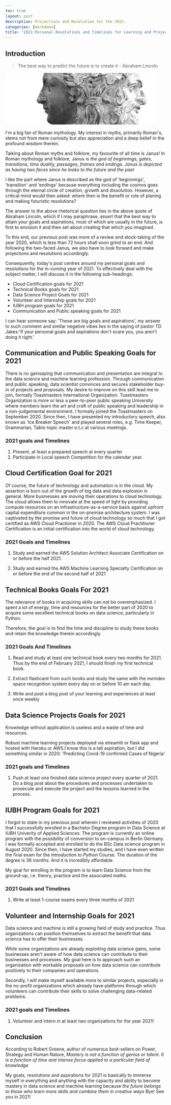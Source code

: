 ```yaml
---
toc: true
layout: post
description: Projections and Resolution for the 2021.
categories: [markdown]
title: "2021:Personal Resolutions and Timelines for Learning and Projects"
---
```


## Introduction

> The best way to predict the future is to create it - Abraham Lincoln

![](/images/janus2.jpeg)

I'm a big fan of Roman mythology. My interest in myths, primarily Roman's, stems not from mere curiosity but also appreciation and a deep belief in the profound wisdom therein.

Talking about Roman myths and folklore, my favourite of all time is Janus! In Roman mythology and folklore, Janus is  *the god of beginnings, gates, transitions, time duality, passages, frames and endings. Janus is depicted as having two faces since he looks to the future and the past*

I like the part where Janus is described as the god of 'beginnings', 'transition' and 'endings' because everything including the cosmos goes through the eternal circle of creation, growth and dissolution. However, a critical mind would then asked: where then is the benefit or role of planing and making futuristic resolutions?

The answer to the above rhetorical question lies in the above quote of Abraham Lincoln, which if I may paraphrase, assert that the best way to attain your goals and aspirations, most of which are usually in the future, is first to envision it and then set about creating that which you imagined.

To this end, our previous post was more of a review and stock-taking of the year 2020, which is less than 72 hours shall soon grind to an end. And following the two-faced Janus, we also have to look forward and make projections and resolutions accordingly.

Consequently, today's post centres around my personal goals and resolutions for the in-coming year of 2021. To effectively deal with the subject matter, I will discuss it in the following sub-headings:

- Cloud Certification goals for 2021
- Technical Books goals for 2021
- Data Science Project Goals for 2021
- Volunteer and Internship goals for 2021
- IUBH program goals for 2021
- Communication and Public speaking goals for 2021

 I can hear someone say: 'These are big goals and aspirations', my answer to such comment and similar negative vibes lies in the saying of pastor TD Jakes:'If your personal goals and aspirations don't scare you, you aren't doing it right.'


 ## Communication and Public Speaking Goals for 2021

 There is no gainsaying that communication and presentation are integral to the data science and machine learning profession. Through communication and public speaking, data scientist convinces and secures stakeholder buy-in of projects and proposals. My desire to improve on this skill lead me to join, formally Toastmasters International Organization.
 Toastmasters Organization is more or less a  peer-to-peer public speaking University where members learn the art and craft of public speaking and leadership in a non-judgemental environment. I formally joined the Toastmasters on September 2020. Since then, I have presented my introductory speech, also known as 'Ice Breaker Speech' and played several roles, e.g. Time Keeper, Grammarian, Table-topic master e.t.c at various meetings.

 ### 2021 goals and Timelines
 1. Present, at least a prepared speech at every quarter
 2. Participate in Local speech Competition for the calendar year.

## Cloud Certification Goal for 2021
 Of course, the future of technology and automation is in the cloud. My assertion is born out of the growth of big data and data explosion in general. More businesses are moving their operations to cloud technology. The cloud allows them to innovate at the speed of light by providing compute resources on an Infrastructure-as-a-service basis against upfront capital expenditure common in the on-premise architecture system.
 I was captivated by the promise and future of cloud technology so much that I got certified as AWS Cloud Practioner in 2020. The AWS Cloud Practitioner Certification is an initial certification into the world of cloud technology.

 ### 2021 Goals and Timelines
 1. Study and earned the AWS Solution Architect Associate Certification on or before the half 2021.

 2. Study and earned the AWS Machine Learning Specialty Certification on or before the end of the second half of 2021

## Technical Books Goals For 2021
The relevance of books in acquiring skills can not be overemphasized. I spent a lot of energy, time and resources for the better part of 2020 to acquire some excellent technical books on data science, particularly in Python.

Therefore, the goal is to find the time and discipline to study these books and retain the knowledge therein accordingly.

### 2021 Goals And Timelines

1. Read and study at least one technical book every two months for 2021. Thus by the end of February 2021, I should finish my first technical book.

2. Extract flashcard from such books and study the same with the *memdev* space recognition system every day on or before 10 am each day.
3. Write and post a blog post of your learning and experiences at least once weekly

## Data Science Projects Goals for 2021
Knowledge without application is useless and a waste of time and resources.

Robust machine learning projects deployed via streamlit or flask app and hosted with Heroku or AWS.I know this is a tall aspiration, but I did something similar in 2020: 'Predicting Covid-19 confirmed Cases of Nigeria'

### 2021 goals and Timelines
1. Push at least one finished data science project every quarter of 2021.
Do a blog post about the procedures and processes undertaken to prosecute and execute the project and the lessons learned in the process.

## IUBH Program Goals for 2021
I forgot to state in my previous post wherein I reviewed activities of 2020 that I successfully enrolled in a Bachelor Degree program in Data Science at IUBH Univerity of Applied Sciences.
The program is currently an online program with the possibility of conversion to on-campus in Berlin Germany. I was formally accepted and enrolled to do the BSc Data science program in August 2020. Since then, I have started my studies, and I have even written the final exam for the *Introduction to Python* Course. The duration of the degree is 36 months. And it is incredibly affordable.

My goal for enrolling in the program is to learn Data Science from the ground-up, i.e. theory, practice and the associated maths.
### 2021 Goals and Timelines
1. Write at least 1-course exams every three months of 2021


## Volunteer and Internship Goals for 2021
Data science and machine is still a growing field of study and practice. Thus organizations can position themselves to extract the benefit that data science has to offer their businesses.

While some organizations are already exploiting data science gains, some businesses aren't aware of how data science can contribute to their businesses and processes. My goal here is to approach such an organization with workable proposals on how data science can contribute positively to their companies and operations.

Secondly, I will make myself available more to similar projects, especially in the no-profit organizations which already have platforms through which volunteers can contribute their skills to solve challenging data-related problems.

### 2021 goals and Timelines
1. Volunteer and intern in at least two organizations for the year 2021!

## Conclusion
According to Robert Greene, author of numerous best-sellers on Power, Strategy and Human Nature, *Mastery is not a function of genius or talent. It is a function of time and intense focus applied to a particular field of knowledge*

My goals, resolutions and aspirations for 2021 is basically to immerse myself in everything and anything with the capacity and ability to become mastery in data science and machine learning because *the future belongs to those who learn more skills and combine them in creative ways*
Bye! See you in 2021!
